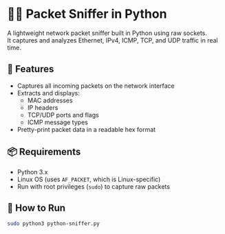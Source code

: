# 🕵️‍♂️ Packet Sniffer in Python

A lightweight network packet sniffer built in Python using raw sockets.  
It captures and analyzes Ethernet, IPv4, ICMP, TCP, and UDP traffic in real time.

## 🚀 Features
- Captures all incoming packets on the network interface
- Extracts and displays:
  - MAC addresses
  - IP headers
  - TCP/UDP ports and flags
  - ICMP message types
- Pretty-print packet data in a readable hex format

## 📦 Requirements
- Python 3.x
- Linux OS (uses `AF_PACKET`, which is Linux-specific)
- Run with root privileges (`sudo`) to capture raw packets

## 🧪 How to Run

```bash
sudo python3 python-sniffer.py
